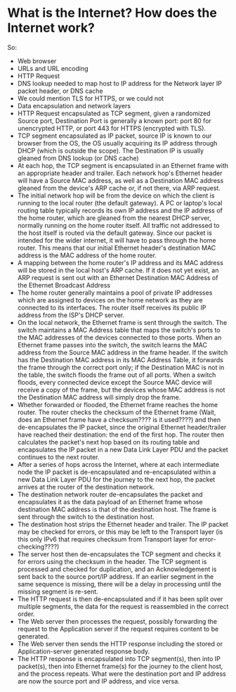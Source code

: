 # What is the Internet? How does the Internet work?





So:

* Web browser
* URLs and URL encoding
* HTTP Request
* DNS lookup needed to map host to IP address for the Network layer IP packet header, or DNS cache
* We could mention TLS for HTTPS, or we could not
* Data encapsulation and network layers
* HTTP Request encapsulated as TCP segment, given a randomized Source port, Destination Port is generally a known port: port 80 for unencrypted HTTP, or port 443 for HTTPS (encrypted with TLS).
* TCP segment encapsulated as IP packet, source IP is known to our browser from the OS, the OS usually acquiring its IP address through DHCP (which is outside the scope). The Destination IP is usually gleaned from DNS lookup (or DNS cache)
* At each hop, the TCP segment is encapsulated in an Ethernet frame with an appropriate header and trailer. Each network hop's Ethernet header will have a Source MAC address, as well as a Destination MAC address gleaned from the device's ARP cache or, if not there, via ARP request.
* The initial network hop will be from the device on which the client is running to the local router (the default gateway). A PC or laptop's local routing table typically records its own IP address and the IP address of the home router, which are gleaned from the nearest DHCP server, normally running on the home router itself. All traffic not addressed to the host itself is routed via the default gateway. Since our packet is intended for the wider internet, it will have to pass through the home router. This means that our initial Ethernet header's destination MAC address is the MAC address of the home router.
* A mapping between the home router's IP address and its MAC address will be stored in the local host's ARP cache. If it does not yet exist, an ARP request is sent out with an Ethernet Destination MAC Address of the Ethernet Broadcast Address
* The home router generally maintains a pool of private IP addresses which are assigned to devices on the home network as they are connected to its interfaces. The router itself receives its public IP address from the ISP's DHCP server.
* On the local network, the Ethernet frame is sent through the switch. The switch maintains a MAC Address table that maps the switch's ports to the MAC addresses of the devices connected to those ports. When an Ethernet frame passes into the switch, the switch learns the MAC address from the Source MAC address in the frame header. If the switch has the Destination MAC address in its MAC Address Table, it forwards the frame through the correct port only; if the Destination MAC is not in the table, the switch floods the frame out of all ports. When a switch floods, every connected device except the Source MAC device will receive a copy of the frame, but the devices whose MAC address is not the Destination MAC address will simply drop the frame.
* Whether forwarded or flooded, the Ethernet frame reaches the home router. The router checks the checksum of the Ethernet frame (Wait, does an Ethernet frame have a checksum???? is it used????)  and then de-encapsulates the IP packet, since the original Ethernet header/trailer have reached their destination: the end of the first hop. The router then calculates the packet's next hop based on its routing table and encapsulates the IP packet in a new Data Link Layer PDU and the packet continues to the next router.
* After a series of hops across the Internet, where at each intermediate node the IP packet is de-encapsulated and re-encapsulated within a new Data Link Layer PDU for the journey to the next hop, the packet arrives at the router of the destination network.
* The destination network router de-encapsulates the packet and encapsulates it as the data payload of an Ethernet frame whose destination MAC address is that of the destination host. The frame is sent through the switch to the destination host.
* The destination host strips the Ethernet header and trailer. The IP packet may be checked for errors, or this may be left to the Transport layer (is this only IPv6 that requires checksum from Transport layer for error-checking????)
* The server host then de-encapsulates the TCP segment and checks it for errors using the checksum in the header. The TCP segment is processed and checked for duplication, and an Acknowledgement is sent back to the source port/IP address. If an earlier segment in the same sequence is missing, there will be a delay in processing until the missing segment is re-sent.
* The HTTP request is then de-encapsulated and if it has been split over multiple segments, the data for the request is reassembled in the correct order.
* The Web server then processes the request, possibly forwarding the request to the Application server if the request requires content to be generated.
* The Web server then sends the HTTP response including the stored or Application-server generated response body.
* The HTTP response is encapsulated into TCP segment(s), then into IP packet(s), then into Ethernet frame(s) for the journey to the client host, and the process repeats. What were the destination port and IP address are now the source port and IP address, and vice versa.